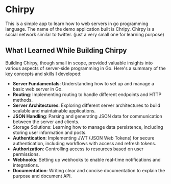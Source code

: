 # Chirpy

This is a simple app to learn how to web servers in go programming language. The name of the demo application built is Chripy.
Chirpy is a social network similar to twitter. (just a very small one for learning purpose)

## What I Learned While Building Chirpy

Building Chirpy, though small in scope, provided valuable insights into various aspects of server-side programming in Go. Here's a summary of the key concepts and skills I developed:

- **Server Fundamentals**: Understanding how to set up and manage a basic web server in Go.
- **Routing**: Implementing routing to handle different endpoints and HTTP methods.
- **Server Architectures**: Exploring different server architectures to build scalable and maintainable applications.
- **JSON Handling**: Parsing and generating JSON data for communication between the server and clients.
- Storage Solutions: Learning how to manage data persistence, including storing user information and posts.
- **Authentication**: Implementing JWT (JSON Web Tokens) for secure authentication, including workflows with access and refresh tokens.
- **Authorization**: Controlling access to resources based on user permissions.
- **Webhooks**: Setting up webhooks to enable real-time notifications and integrations.
- **Documentation**: Writing clear and concise documentation to explain the purpose and document API.
